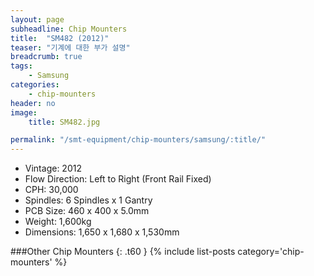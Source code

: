 ```yaml
---
layout: page
subheadline: Chip Mounters
title:  "SM482 (2012)"
teaser: "기계에 대한 부가 설명"
breadcrumb: true
tags:
    - Samsung
categories:
    - chip-mounters
header: no
image:
    title: SM482.jpg

permalink: "/smt-equipment/chip-mounters/samsung/:title/"
---
```


- Vintage: 2012
- Flow Direction: Left to Right (Front Rail Fixed)
- CPH: 30,000
- Spindles: 6 Spindles x 1 Gantry
- PCB Size: 460 x 400 x 5.0mm
- Weight: 1,600kg
- Dimensions: 1,650 x 1,680 x 1,530mm

###Other Chip Mounters
{: .t60 }
{% include list-posts category='chip-mounters' %}

